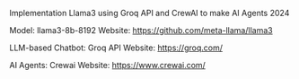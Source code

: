 Implementation Llama3 using Groq API and CrewAI to make AI Agents 2024

Model: llama3-8b-8192
Website: https://github.com/meta-llama/llama3

LLM-based Chatbot: Groq API
Website: https://groq.com/

AI Agents: Crewai
Website: https://www.crewai.com/